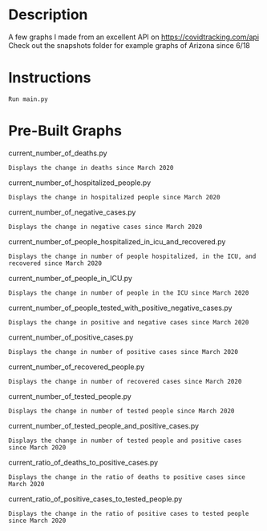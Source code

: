 # Description
A few graphs I made from an excellent API on https://covidtracking.com/api
Check out the snapshots folder for example graphs of Arizona since 6/18

# Instructions
    Run main.py

# Pre-Built Graphs
current_number_of_deaths.py

    Displays the change in deaths since March 2020

current_number_of_hospitalized_people.py

    Displays the change in hospitalized people since March 2020

current_number_of_negative_cases.py

    Displays the change in negative cases since March 2020

current_number_of_people_hospitalized_in_icu_and_recovered.py

    Displays the change in number of people hospitalized, in the ICU, and recovered since March 2020
    
current_number_of_people_in_ICU.py
    
    Displays the change in number of people in the ICU since March 2020
    
current_number_of_people_tested_with_positive_negative_cases.py

    Displays the change in positive and negative cases since March 2020

current_number_of_positive_cases.py

    Displays the change in number of positive cases since March 2020

current_number_of_recovered_people.py

    Displays the change in number of recovered cases since March 2020
    
current_number_of_tested_people.py

    Displays the change in number of tested people since March 2020

current_number_of_tested_people_and_positive_cases.py

    Displays the change in number of tested people and positive cases since March 2020

current_ratio_of_deaths_to_positive_cases.py

    Displays the change in the ratio of deaths to positive cases since March 2020
    
current_ratio_of_positive_cases_to_tested_people.py

    Displays the change in the ratio of positive cases to tested people since March 2020
